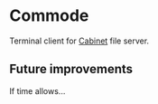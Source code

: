 Commode
=======

Terminal client for [Cabinet](https://github.com/MHmorgan/cabinet) file server.

Future improvements
-------------------

If time allows...
